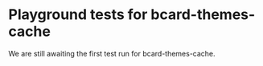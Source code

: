 # Playground tests for bcard-themes-cache
We are still awaiting the first test run for bcard-themes-cache.
